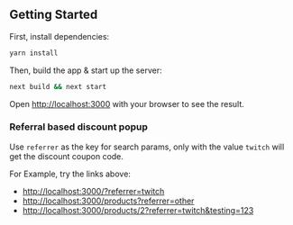 ## Getting Started

First, install dependencies:

```bash
yarn install
```

Then, build the app & start up the server:

```bash
next build && next start
```

Open [http://localhost:3000](http://localhost:3000) with your browser to see the result.

### Referral based discount popup

Use `referrer` as the key for search params, only with the value `twitch` will get the discount coupon code.

For Example, try the links above:

- [http://localhost:3000/?referrer=twitch](http://localhost:3000/?referrer=twitch)
- [http://localhost:3000/products?referrer=other](http://localhost:3000/products?referrer=other)
- [http://localhost:3000/products/2?referrer=twitch&testing=123](http://localhost:3000/products/2?referrer=twitch&testing=123)
